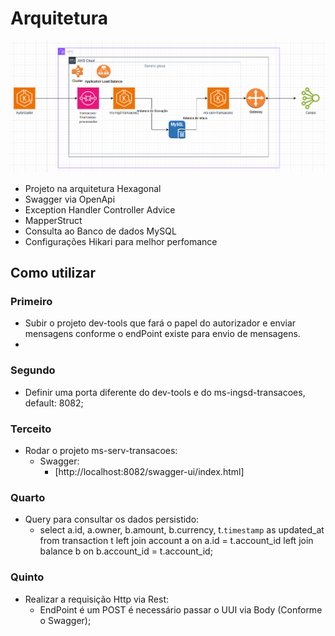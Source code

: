 # Arquitetura
![img_1.png](img_1.png)

* Projeto na arquitetura Hexagonal
* Swagger via OpenApi
* Exception Handler Controller Advice
* MapperStruct
* Consulta ao Banco de dados MySQL
* Configurações Hikari para melhor perfomance

## Como utilizar
### Primeiro
- Subir o projeto dev-tools que fará o papel do autorizador e enviar mensagens conforme o endPoint existe para envio de mensagens.
- 
### Segundo
- Definir uma porta diferente do dev-tools e do ms-ingsd-transacoes, default: 8082;

### Terceito
- Rodar o projeto ms-serv-transacoes:
    - Swagger:
      * [http://localhost:8082/swagger-ui/index.html]

### Quarto
- Query para consultar os dados persistido:
    - select  a.id,
              a.owner,
              b.amount,
              b.currency,
              t.`timestamp` as updated_at
      from transaction t
        left join account a
            on a.id = t.account_id
        left join balance b
            on b.account_id = t.account_id;
### Quinto
- Realizar a requisição Http via Rest:
  - EndPoint é um POST é necessário passar o UUI via Body (Conforme o Swagger);